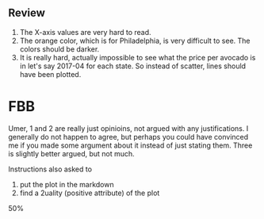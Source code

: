 ## Review
1. The X-axis values are very hard to read.
2. The orange color, which is for Philadelphia, is very difficult to see. The colors should be darker.
3. It is really hard, actually impossible to see what the price per avocado is in let's say 2017-04 for each state. 
So instead of scatter, lines should have been plotted.

# FBB 
Umer, 1 and 2 are really just opinioins, not argued with any justifications. I generally do not happen to agree, but perhaps you could have convinced me if you made some argument about it instead of just stating them. Three is slightly better argued, but not much. 

Instructions also asked to 
1) put the plot in the markdown
2) find a 2uality (positive attribute) of the plot

50%

